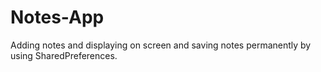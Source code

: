 # Notes-App
Adding notes and displaying on screen and saving notes permanently by using SharedPreferences.
